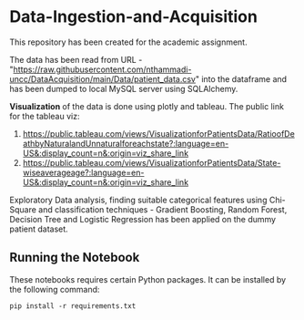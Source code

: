 # Data-Ingestion-and-Acquisition
This repository has been created for the academic assignment.

The data has been read from URL - "https://raw.githubusercontent.com/nthammadi-uncc/DataAcquisition/main/Data/patient_data.csv" into the dataframe and has been dumped to
local MySQL server using SQLAlchemy.

**Visualization** of the data is done using plotly and tableau. The public link for the tableau viz:
1. https://public.tableau.com/views/VisualizationforPatientsData/RatioofDeathbyNaturalandUnnaturalforeachstate?:language=en-US&:display_count=n&:origin=viz_share_link
2. https://public.tableau.com/views/VisualizationforPatientsData/State-wiseaverageage?:language=en-US&:display_count=n&:origin=viz_share_link

Exploratory Data analysis, finding suitable categorical features using Chi-Square and classification techniques - Gradient Boosting, Random Forest, Decision Tree and Logistic Regression has been applied on the dummy patient dataset.

## Running the Notebook
These notebooks requires certain Python packages. It can be installed by the following command:
```
pip install -r requirements.txt
```
